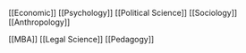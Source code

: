 [[Economic]]
[[Psychology]]
[[Political Science]]
[[Sociology]]
[[Anthropology]]


[[MBA]]
[[Legal Science]]
[[Pedagogy]]


